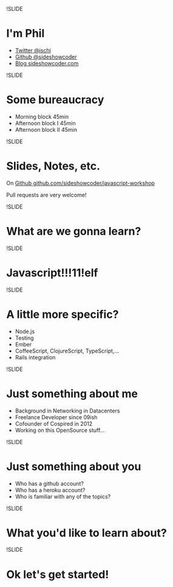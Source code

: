 !SLIDE

# I'm Phil
* [Twitter @ischi](http://twitter.com/ischi)
* [Github @sideshowcoder](http://github.com/sideshowcoder)
* [Blog sideshowcoder.com](http://sideshowcoder.com)

!SLIDE

# Some bureaucracy
* Morning block 45min
* Afternoon block I  45min
* Afternoon block II 45min

!SLIDE

# Slides, Notes, etc.
On [Github github.com/sideshowcoder/javascript-workshop]( https://github.com/sideshowcoder/javascript-workshop)

Pull requests are very welcome!

!SLIDE

# What are we gonna learn?

!SLIDE

# Javascript!!!11!elf

!SLIDE

# A little more specific?
* Node.js
* Testing
* Ember
* CoffeeScript, ClojureScript, TypeScript,...
* Rails integration

!SLIDE

# Just something about me
* Background in Networking in Datacenters
* Freelance Developer since 09ish
* Cofounder of Cospired in 2012
* Working on this OpenSource stuff...

!SLIDE

# Just something about you
* Who has a github account?
* Who has a heroku account?
* Who is familiar with any of the topics?

!SLIDE
# What you'd like to learn about?

!SLIDE

# Ok let's get started!
